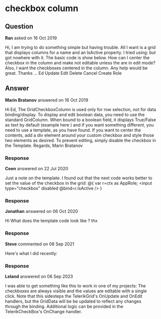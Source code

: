 # checkbox column

## Question

**Ran** asked on 16 Oct 2019

Hi, I am trying to do something simple but having trouble. All I want is a grid that displays columns for a name and an IsActive property. I tried using: <GridCheckboxColumn Field="@(nameof(AppRole.IsActive))" Title="Is Active"/> but got nowhere with it. The basic code is show below. How can I center the checkbox in the column and make not editable unless the are in edit mode? Also, I want the checkboxes centered in the column. Any help would be great. Thanks ... Ed <TelerikGrid Data=@GridData Pageable="true" Groupable="true" Sortable="true" OnUpdate="@UpdateHandler" OnDelete="@DeleteHandler" OnCreate="@CreateHandler" OnEdit="@EditHandler"> <GridColumns> <GridColumn Field="Name" /> <GridColumn Field="@(nameof(AppRole.IsActive))" Title="Is Active"> <Template Context="ctx"> @{ var r=ctx as AppRole; var chk=r.IsActive ? "checked" : ""; <input type="checkbox" checked="@chk" /> } </Template> </GridColumn> <GridCommandColumn Width="300px"> <GridCommandButton Command="Save" Icon="save" ShowInEdit="true">Update</GridCommandButton> <GridCommandButton Command="Edit" Icon="edit">Edit</GridCommandButton> <GridCommandButton Command="Delete" Icon="delete">Delete</GridCommandButton> <GridCommandButton Command="Cancel" Icon="cancel" ShowInEdit="true">Cancel</GridCommandButton> </GridCommandColumn> </GridColumns> <GridToolBar> <GridCommandButton Command="Add" Icon="add">Create Role</GridCommandButton> </GridToolBar> </TelerikGrid>

## Answer

**Marin Bratanov** answered on 16 Oct 2019

Hi Ed, The GridCheckboxColumn is used only for row selection, not for data binding/display. To display and edit boolean data, you need to use the standard GridColumn. When bound to a boolean field, it displays True/False as text by default (example here ) and if you want something different, you need to use a template, as you have found. If you want to center the contents, add a div element around your custom checkbox and style those two elements as desired. To prevent editing, simply disable the checkbox in the Template. Regards, Marin Bratanov

### Response

**Coen** answered on 22 Jul 2020

Just a note on the template. I found out that the next code works better to set the value of the checkbox in the grid: @{ var r=ctx as AppRole; <input type="checkbox" disabled @bind=r.IsActive /> }

### Response

**Jonathan** answered on 06 Oct 2020

Hi What does the template code look like ? thx

### Response

**Steve** commented on 08 Sep 2021

Here's what I did recently: <GridColumn Width="50px" Field="@(nameof(PicklistValueInfo.IsActive))" Title="Active"> <Template Context="ctx"> @{ var r=ctx as PicklistValueInfo; <TelerikCheckBox Enabled="false" Value="r.IsActive" /> } </Template> </GridColumn>

### Response

**Leland** answered on 06 Sep 2023

I was able to get something like this to work in one of my projects: <GridColumn Title="Is Active" Editable=false> <Template> <TelerikCheckBox @bind-Value="@(((AppRole)context).IsActive)" /> </Template> </GridColumn> The checkboxes are always visible and the values are editable with a single click. Note that this sidesteps the TelerikGrid's OnUpdate and OnEdit handlers, but the GridData will be be updated to reflect any changes through the binding. Additional logic can be provided in the TelerikCheckBox's OnChange handler.
